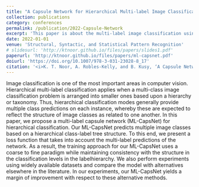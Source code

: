```yaml
---
title: "A Capsule Network for Hierarchical Multi-label Image Classification"
collection: publications
category: conferences
permalink: /publication/2022-Capsule-Network
excerpt: 'This paper is about the multi-label image classification using a capsule network.'
date: 2022-01-01
venue: 'Structural, Syntactic, and Statistical Pattern Recognition'
# slidesurl: 'http://ktnoor.github.io/files/papers/slides1.pdf'
paperurl: 'http://ktnoor.github.io/files/papers/ml-capsnet.pdf'
doiurl: 'https://doi.org/10.1007/978-3-031-23028-8_17'
citation: '<i>K. T. Noor, A. Robles-Kelly, and B. Kusy, ‘A Capsule Network for Hierarchical Multi-label Image Classification’, in Structural, Syntactic, and Statistical Pattern Recognition, A. Krzyzak, C. Y. Suen, A. Torsello, and N. Nobile, Eds., in Lecture Notes in Computer Science. Cham: Springer International Publishing, 2022, pp. 163–172. doi: 10.1007/978-3-031-23028-8_17.</i>'
---
```


Image classification is one of the most important areas in computer vision. Hierarchical multi-label classification applies when a multi-class image classification problem is arranged into smaller ones based upon a hierarchy or taxonomy. Thus, hierarchical classification modes generally provide multiple class predictions on each instance, whereby these are expected to reflect the structure of image classes as related to one another. In this paper, we propose a multi-label capsule network (ML-CapsNet) for hierarchical classification. Our ML-CapsNet predicts multiple image classes based on a hierarchical class-label tree structure. To this end, we present a loss function that takes into account the multi-label predictions of the network. As a result, the training approach for our ML-CapsNet uses a coarse to fine paradigm while maintaining consistency with the structure in the classification levels in the labelhierarchy. We also perform experiments using widely available datasets and compare the model with alternatives elsewhere in the literature. In our experiments, our ML-CapsNet yields a margin of improvement with respect to these alternative methods.
